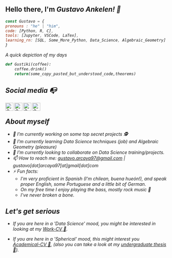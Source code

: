 ## Hello there, I'm <em>Gustavo Ankelen<em>! 👋

```js
const Gustavo = {
pronouns : "he" | "him",
code: [Python, R, C],
tools: [Jupyter, VSCode, LaTex],
learning_rn: [SQL, Some_More_Python, Data_Science, Algebraic_Geometry]
}
```

A quick depiction of my days
```python
def Gustiki(coffee):
    coffee.drink()
    return(some_copy_pasted_but_understood_code,theorems)    
```
## Social media :mailbox_with_no_mail:

<a href="https://www.linkedin.com/in/gustavo-arcaya-308054223/">
  <img align="left" alt="Gus's LinkdeIn" width="25px" src="https://cdn.jsdelivr.net/npm/simple-icons@v3/icons/linkedin.svg" />
</a>
<a href="https://www.instagram.com/gustavo_renato/">
  <img align="left" alt="Gus's Instagram" width="25px" src="https://cdn.jsdelivr.net/npm/simple-icons@v3/icons/instagram.svg" />
</a>
<a href="https://www.facebook.com/renatogustavoAE/">
  <img align="left" alt="Gus's Facebook" width="25px" src="https://cdn.jsdelivr.net/npm/simple-icons@v3/icons/facebook.svg" />
</a> 
<a href="https://www.twitch.tv/gustiki">
  <img align="left" alt="Gus's TTV" width="25px" src="https://cdn.jsdelivr.net/npm/simple-icons@v3/icons/twitch.svg" />
</a><br>

## About myself 

- 🔭 I’m currently working on some top secret projects 🕵️
- 🌱 I’m currently learning Data Science techniques (job) and Algebraic Geometry (pleasure)
- 👯 I’m currently looking to collaborate on Data Science training/projects.
- 📫 How to reach me: gustavo.arcaya97@gmail.com | gustavo[dot]arcaya97[at]gmail[dot]com
- ⚡ Fun facts:
    * I'm very proficient in Spanish (I'm chilean, <em>buena hueón!<em>), and speak proper English, some Portuguese and a little bit of German.
    * On my free time I enjoy playing the bass, mostly rock music 🤘
    * I've never broken a bone.


## Let's get serious

- If you are here in a 'Data Science' mood, you might be interested in looking at my [Work-CV 📄](https://drive.google.com/file/d/1YGt58lSM-3qscpz2l0NNthsqu6P_g1Xu/view?usp=share_link).

- If you are here in a 'Spherical' mood, this might interest you [Academical-CV 📄](https://drive.google.com/file/d/1AmMv7EDALbvsliNFUIcdsAidNCTyFy-J/view?usp=share_link), (also you can take a look at my  [undergraduate thesis 📖](https://drive.google.com/file/d/1CzKW2h84jtBQgGhYa1zTONGYW_8QdTFA/view?usp=share_link)).
